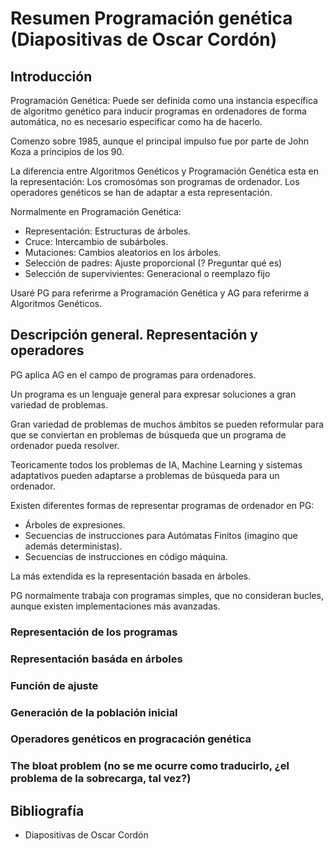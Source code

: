 # Resumen Programación genética (Diapositivas de Oscar Cordón)

## Introducción

Programación Genética: Puede ser definida como una instancia específica de algoritmo genético para inducir programas en ordenadores de forma automática, no es necesario especificar como ha de hacerlo.

Comenzo sobre 1985, aunque el principal impulso fue por parte de John Koza a principios de los 90.

La diferencia entre Algoritmos Genéticos y Programación Genética esta en la representación: Los cromosómas son programas de ordenador. Los operadores genéticos se han de adaptar a esta representación.


Normalmente en Programación Genética:

- Representación: Estructuras de árboles.
- Cruce: Intercambio de subárboles.
- Mutaciones: Cambios aleatorios en los árboles.
- Selección de padres: Ajuste proporcional (? Preguntar qué es)
- Selección de supervivientes: Generacional o reemplazo fijo

Usaré PG para referirme a Programación Genética y AG para referirme a Algoritmos Genéticos.


## Descripción general. Representación y operadores

PG aplica AG en el campo de programas para ordenadores.

Un programa es un lenguaje general para expresar soluciones a gran variedad de problemas.

Gran variedad de problemas de muchos ámbitos se pueden reformular para que se conviertan en problemas de búsqueda que un programa de ordenador pueda resolver.

Teoricamente todos los problemas de IA, Machine Learning y sistemas adaptativos pueden adaptarse a problemas de búsqueda para un ordenador.

Existen diferentes formas de representar programas de ordenador en PG:

- Árboles de expresiones.
- Secuencias de instrucciones para Autómatas Finitos (imagino que además deterministas).
- Secuencias de instrucciones en código máquina.

La más extendida es la representación basada en árboles.

PG normalmente trabaja con programas simples, que no consideran bucles, aunque existen implementaciones más avanzadas.


### Representación de los programas

### Representación basáda en árboles

### Función de ajuste

### Generación de la población inicial

### Operadores genéticos en progracación genética

### The bloat problem (no se me ocurre como traducirlo, ¿el problema de la sobrecarga, tal vez?)


## Bibliografía

- Diapositivas de Oscar Cordón
